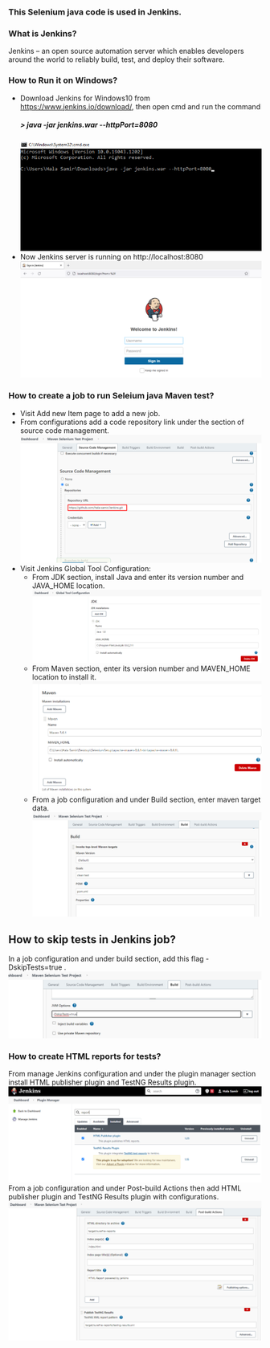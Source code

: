 ### This Selenium java code is used in Jenkins.
### What is Jenkins?
Jenkins – an open source automation server which enables developers around the world to reliably build, test, and deploy their software.
### How to Run it on Windows?
- Download Jenkins for Windows10 from https://www.jenkins.io/download/, then open cmd and run the command
  ##### > java -jar jenkins.war --httpPort=8080
    ![](https://github.com/hala-samir/Jenkins/blob/1593e0dba793cc19f43290e217a74cc84ce56adc/assets/1.png)
- Now Jenkins server is running on http://localhost:8080
    ![](https://github.com/hala-samir/Jenkins/blob/1593e0dba793cc19f43290e217a74cc84ce56adc/assets/2.png)

### How to create a job to run Seleium java Maven test?
- Visit Add new Item page to add a new job.
- From configurations add a code repository link under the section of source code management.
  ![](https://github.com/hala-samir/Jenkins/blob/1593e0dba793cc19f43290e217a74cc84ce56adc/assets/3.png)
- Visit Jenkins Global Tool Configuration: 
  - From JDK section, install Java and enter its version number and JAVA_HOME location.
  ![](https://github.com/hala-samir/Jenkins/blob/c73372f667a2e6ce8a3d3abfa29b5c1d3c38f4e5/assets/4.png) 
  - From Maven section, enter its version number and MAVEN_HOME location to install it.
  ![This is an image](https://github.com/hala-samir/Jenkins/blob/c73372f667a2e6ce8a3d3abfa29b5c1d3c38f4e5/assets/5.png)
  - From a job configuration and under Build section, enter maven target data.
  ![ ](https://github.com/hala-samir/Jenkins/blob/c73372f667a2e6ce8a3d3abfa29b5c1d3c38f4e5/assets/6.png)
  

## How to skip tests in Jenkins job?
In a job configuration and under build section, add this flag -DskipTests=true .
![](https://github.com/hala-samir/Jenkins/blob/deaa3f77ebbd6eb0cd8e9ea5836270c94574466c/assets/8.png)

### How to create HTML reports for tests?
From manage Jenkins configuration and under the plugin manager section install HTML publisher plugin and TestNG Results plugin.
![](https://github.com/hala-samir/Jenkins/blob/deaa3f77ebbd6eb0cd8e9ea5836270c94574466c/assets/7.png)
From a job configuration and under Post-build Actions then add HTML publisher plugin and TestNG Results plugin with configurations.
![](https://github.com/hala-samir/Jenkins/blob/deaa3f77ebbd6eb0cd8e9ea5836270c94574466c/assets/9.png)

